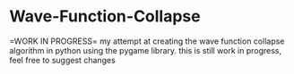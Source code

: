 # Wave-Function-Collapse
=WORK IN PROGRESS= my attempt at creating the wave function collapse algorithm in python using the pygame library.
this is still work in progress, feel free to suggest changes
